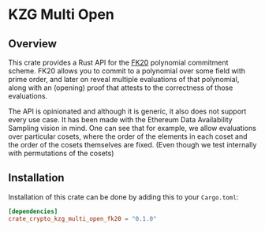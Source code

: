 # KZG Multi Open

## Overview

This crate provides a Rust API for the [FK20](https://github.com/khovratovich/Kate/blob/master/Kate_amortized.pdf) polynomial commitment scheme. FK20 allows you to commit to a polynomial over some field with prime order, and later on reveal multiple evaluations of that polynomial, along with an (opening) proof that attests to the correctness of those evaluations.  

The API is opinionated and although it is generic, it also does not support every use case. It has been made with the Ethereum Data Availability Sampling vision in mind. One can see that for example, we allow evaluations over particular cosets, where the order of the elements in each coset and the order of the cosets themselves are fixed. (Even though we test internally with permutations of the cosets)

## Installation

Installation of this crate can be done by adding this to your `Cargo.toml`:

```toml
[dependencies]
crate_crypto_kzg_multi_open_fk20 = "0.1.0"
```
